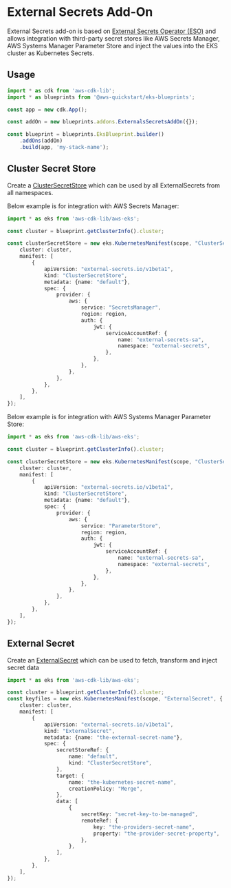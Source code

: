 # External Secrets Add-On

External Secrets add-on is based on [External Secrets Operator (ESO)](https://github.com/external-secrets/external-secrets) and allows integration with third-party secret stores like AWS Secrets Manager, AWS Systems Manager Parameter Store and inject the values into the EKS cluster as Kubernetes Secrets.

## Usage

```typescript
import * as cdk from 'aws-cdk-lib';
import * as blueprints from '@aws-quickstart/eks-blueprints';

const app = new cdk.App();

const addOn = new blueprints.addons.ExternalsSecretsAddOn({});

const blueprint = blueprints.EksBlueprint.builder()
    .addOns(addOn)
    .build(app, 'my-stack-name');
```

## Cluster Secret Store

Create a [ClusterSecretStore](https://external-secrets.io/v0.5.9/api-clustersecretstore/) which can be used by all
ExternalSecrets from all namespaces.

Below example is for integration with AWS Secrets Manager:

```typescript
import * as eks from 'aws-cdk-lib/aws-eks';

const cluster = blueprint.getClusterInfo().cluster;

const clusterSecretStore = new eks.KubernetesManifest(scope, "ClusterSecretStore", {
    cluster: cluster,
    manifest: [
        {
            apiVersion: "external-secrets.io/v1beta1",
            kind: "ClusterSecretStore",
            metadata: {name: "default"},
            spec: {
                provider: {
                    aws: {
                        service: "SecretsManager",
                        region: region,
                        auth: {
                            jwt: {
                                serviceAccountRef: {
                                    name: "external-secrets-sa",
                                    namespace: "external-secrets",
                                },
                            },
                        },
                    },
                },
            },
        },
    ],
});
```

Below example is for integration with AWS Systems Manager Parameter Store:

```typescript
import * as eks from 'aws-cdk-lib/aws-eks';

const cluster = blueprint.getClusterInfo().cluster;

const clusterSecretStore = new eks.KubernetesManifest(scope, "ClusterSecretStore", {
    cluster: cluster,
    manifest: [
        {
            apiVersion: "external-secrets.io/v1beta1",
            kind: "ClusterSecretStore",
            metadata: {name: "default"},
            spec: {
                provider: {
                    aws: {
                        service: "ParameterStore",
                        region: region,
                        auth: {
                            jwt: {
                                serviceAccountRef: {
                                    name: "external-secrets-sa",
                                    namespace: "external-secrets",
                                },
                            },
                        },
                    },
                },
            },
        },
    ],
});
```

## External Secret

Create an [ExternalSecret](https://external-secrets.io/v0.5.9/api-externalsecret/) which can be used to fetch, transform
and inject secret data

```typescript
import * as eks from 'aws-cdk-lib/aws-eks';

const cluster = blueprint.getClusterInfo().cluster;
const keyfiles = new eks.KubernetesManifest(scope, "ExternalSecret", {
    cluster: cluster,
    manifest: [
        {
            apiVersion: "external-secrets.io/v1beta1",
            kind: "ExternalSecret",
            metadata: {name: "the-external-secret-name"},
            spec: {
                secretStoreRef: {
                    name: "default",
                    kind: "ClusterSecretStore",
                },
                target: {
                    name: "the-kubernetes-secret-name",
                    creationPolicy: "Merge",
                },
                data: [
                    {
                        secretKey: "secret-key-to-be-managed",
                        remoteRef: {
                            key: "the-providers-secret-name",
                            property: "the-provider-secret-property",
                        },
                    },
                ],
            },
        },
    ],
});
```
